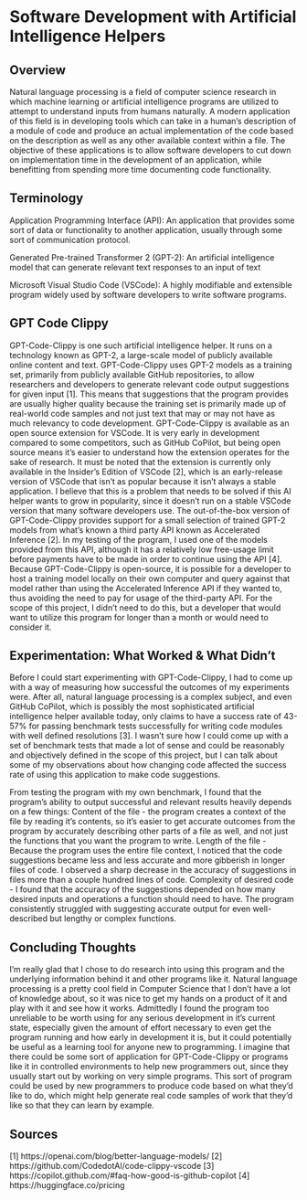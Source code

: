 <h1>Software Development with Artificial Intelligence Helpers</h1>

<h2>Overview</h2>
Natural language processing is a field of computer science research in which machine learning or artificial intelligence programs are utilized to attempt to understand inputs from humans naturally. A modern application of this field is in developing tools which can take in a human’s description of a module of code and produce an actual implementation of the code based on the description as well as any other available context within a file. The objective of these applications is to allow software developers to cut down on implementation time in the development of an application, while benefitting from spending more time documenting code functionality.

<h2>Terminology</h2>
Application Programming Interface (API):
An application that provides some sort of data or functionality to another application, usually through some sort of communication protocol.

Generated Pre-trained Transformer 2 (GPT-2):
An artificial intelligence model that can generate relevant text responses to an input of text

Microsoft Visual Studio Code (VSCode):
A highly modifiable and extensible program widely used by software developers to write software programs.

<h2>GPT Code Clippy</h2>
GPT-Code-Clippy is one such artificial intelligence helper. It runs on a technology known as GPT-2, a large-scale model of publicly available online content and text. GPT-Code-Clippy uses GPT-2 models as a training set, primarily from publicly available GitHub repositories, to allow researchers and developers to generate relevant code output suggestions for given input [1]. This means that suggestions that the program provides are usually higher quality because the training set is primarily made up of real-world code samples and not just text that may or may not have as much relevancy to code development. GPT-Code-Clippy is available as an open source extension for VSCode. It is very early in development compared to some competitors, such as GitHub CoPilot, but being open source means it’s easier to understand how the extension operates for the sake of research. It must be noted that the extension is currently only available in the Insider’s Edition of VSCode [2], which is an early-release version of VSCode that isn’t as popular because it isn’t always a stable application. I believe that this is a problem that needs to be solved if this AI helper wants to grow in popularity, since it doesn’t run on a stable VSCode version that many software developers use. The out-of-the-box version of GPT-Code-Clippy provides support for a small selection of trained GPT-2 models from what’s known a third party API known as Accelerated Inference [2]. In my testing of the program, I used one of the models provided from this API, although it has a relatively low free-usage limit before payments have to be made in order to continue using the API [4]. Because GPT-Code-Clippy is open-source, it is possible for a developer to host a training model locally on their own computer and query against that model rather than using the Accelerated Inference API if they wanted to, thus avoiding the need to pay for usage of the third-party API. For the scope of this project, I didn’t need to do this, but a developer that would want to utilize this program for longer than a month or would need to consider it.

<h2>Experimentation: What Worked & What Didn’t</h2>
Before I could start experimenting with GPT-Code-Clippy, I had to come up with a way of measuring how successful the outcomes of my experiments were. After all, natural language processing is a complex subject, and even GitHub CoPilot, which is possibly the most sophisticated artificial intelligence helper available today, only claims to have a success rate of 43-57% for passing benchmark tests successfully for writing code modules with well defined resolutions [3]. I wasn’t sure how I could come up with a set of benchmark tests that made a lot of sense and could be reasonably and objectively defined in the scope of this project, but I can talk about some of my observations about how changing code affected the success rate of using this application to make code suggestions.

From testing the program with my own benchmark, I found that the program’s ability to output successful and relevant results heavily depends on a few things:
Content of the file - the program creates a context of the file by reading it’s contents, so it’s easier to get accurate outcomes from the program by accurately describing other parts of a file as well, and not just the functions that you want the program to write.
Length of the file - Because the program uses the entire file context, I noticed that the code suggestions became less and less accurate and more gibberish in longer files of code. I observed a sharp decrease in the accuracy of suggestions in files more than a couple hundred lines of code.
Complexity of desired code - I found that the accuracy of the suggestions depended on how many desired inputs and operations a function should need to have. The program consistently struggled with suggesting accurate output for even well-described but lengthy or complex functions.

<h2>Concluding Thoughts</h2>
I’m really glad that I chose to do research into using this program and the underlying information behind it and other programs like it. Natural language processing is a pretty cool field in Computer Science that I don’t have a lot of knowledge about, so it was nice to get my hands on a product of it and play with it and see how it works. Admittedly I found the program too unreliable to be worth using for any serious development in it’s current state, especially given the amount of effort necessary to even get the program running and how early in development it is, but it could potentially be useful as a learning tool for anyone new to programming. I imagine that there could be some sort of application for GPT-Code-Clippy or programs like it in controlled environments to help new programmers out, since they usually start out by working on very simple programs. This sort of program could be used by new programmers to produce code based on what they’d like to do, which might help generate real code samples of work that they’d like so that they can learn by example. 


<h2>Sources</h2>
[1] https://openai.com/blog/better-language-models/
[2] https://github.com/CodedotAl/code-clippy-vscode
[3] https://copilot.github.com/#faq-how-good-is-github-copilot
[4] https://huggingface.co/pricing


